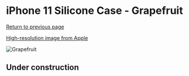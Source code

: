 # iPhone 11 Silicone Case - Grapefruit

[Return to previous page](/iphone_xr)

[High-resolution image from Apple](https://store.storeimages.cdn-apple.com/8756/as-images.apple.com/is/MXYX2?wid=4500&hei=4500&fmt=png)

<div style="width: 500px"><img src="/everyphone/MXYX2.png" alt="Grapefruit"></div>

## Under construction
